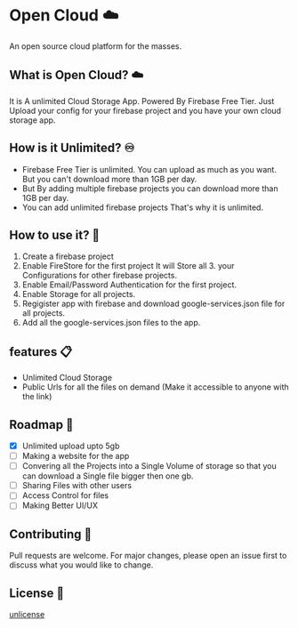 # Open Cloud ☁️
An open source cloud platform for the masses.

## What is Open Cloud? ☁️
It is A unlimited Cloud Storage App. Powered By Firebase Free Tier.
Just Upload your config for your firebase project and you have your own cloud storage app.

## How is it Unlimited? ♾️
- Firebase Free Tier is unlimited. You can upload as much as you want. But you can't download more than 1GB per day.
- But By adding multiple firebase projects you can download more than 1GB per day.
- You can add unlimited firebase projects That's why it is unlimited.

## How to use it? 🤔

1. Create a firebase project
2. Enable FireStore for the first project It will Store all 3. your Configurations for other firebase projects.
4. Enable Email/Password Authentication for the first project.
5. Enable Storage for all projects.
6. Regigister app with firebase and download google-services.json file for all projects.
7. Add all the google-services.json files to the app.

## features 📋
- Unlimited Cloud Storage
- Public Urls for all the files on demand (Make it accessible to anyone with the link)

## Roadmap 🚀
- [x] Unlimited upload upto 5gb 
- [ ] Making a website for the app
- [ ] Convering all the Projects into a Single Volume of storage so that you can download a Single file bigger then one gb.
- [ ] Sharing Files with other users 
- [ ] Access Control for files
- [ ] Making Better UI/UX

## Contributing 🤝
Pull requests are welcome. For major changes, please open an issue first to discuss what you would like to change.

## License 📜
[unlicense](https://unlicense.org)